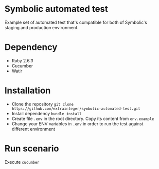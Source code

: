# Symbolic automated test

Example set of automated test that's compatible for both of Symbolic's staging and production environment.

# Dependency
- Ruby 2.6.3
- Cucumber
- Watir

# Installation

- Clone the repository `git clone https://github.com/extrainteger/symbolic-automated-test.git`
- Install dependency `bundle install`
- Create file `.env` in the root directory. Copy its content from `env.example`
- Change your ENV variables in `.env` in order to run the test against different environment

# Run scenario

Execute `cucumber`